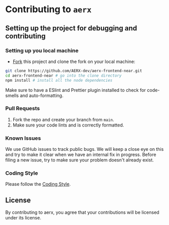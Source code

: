 # Contributing to `aerx`

## Setting up the project for debugging and contributing

### Setting up you local machine

-   [Fork](https://github.com/AERX-dev/aerx-frontend-near.git) this project and clone the fork on your local machine:

```sh
git clone https://github.com/AERX-dev/aerx-frontend-near.git
cd aerx-frontend-near # go into the clone directory
npm install # install all the node dependencies
```

Make sure to have a ESlint and Prettier plugin installed to check for code-smells and auto-formatting.

### Pull Requests

1. Fork the repo and create your branch from `main`.
2. Make sure your code lints and is correctly formatted.

### Known Issues

We use GitHub issues to track public bugs. We will keep a close eye on this and try to make it clear when we have an internal fix in progress. Before filing a new issue, try to make sure your problem doesn't already exist.

### Coding Style

Please follow the [Coding Style](https://github.com/AERX-dev/conduct_and_resources/blob/main/README.md).

## License

By contributing to aerx, you agree that your contributions will be licensed under its license.
